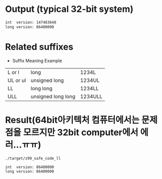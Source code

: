 # Output (typical 32-bit system)

```bash
int  version: 147483648
long version: 86400000
```

# Related suffixes
- Suffix	Meaning	Example

||||
|-|-|-|
|L or l |	long |	1234L|
|UL or ul	| unsigned long |	1234UL|
|LL |	long long	|1234LL|
|ULL |	unsigned long long| 	1234ULL|


# Result(64bit아키텍처 컴퓨터에서는 문제점을 모르지만 32bit computer에서 에러...ㅠㅠ)

```
./target/z99_safe_code_ll

int  version: 86400000
long version: 86400000
  
```
